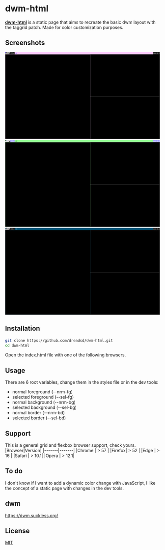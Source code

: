 # dwm-html
**[dwm-html](https://dreadsd.github.io/dwm-html/)** is a static page that aims
to recreate the basic dwm layout with the taggrid patch. Made for color
customization purposes.

## Screenshots
![pink](images/pink.png)
![green](images/green.png)
![blue](images/blue.png)

## Installation
```sh
git clone https://github.com/dreadsd/dwm-html.git
cd dwm-html
```
Open the index.html file with one of the following browsers.

## Usage
There are 6 root variables, change them in the styles file or in the dev tools:
- normal foreground (--nrm-fg)
- selected foreground (--sel-fg)
- normal background (--nrm-bg)
- selected background (--sel-bg)
- normal border (--nrm-bd)
- selected border (--sel-bd)

## Support
This is a general grid and flexbox browser support, check yours.
|Browser|Version|
|-------|-------|
|Chrome | > 57  |
|Firefox| > 52  |
|Edge   | > 16  |
|Safari | > 10.1|
|Opera  | > 12.1|

## To do
I don't know if I want to add a dynamic color change with JavaScript, I like
the concept of a static page with changes in the dev tools.

## dwm
<https://dwm.suckless.org/>

## License
[MIT](https://opensource.org/licenses/MIT)
